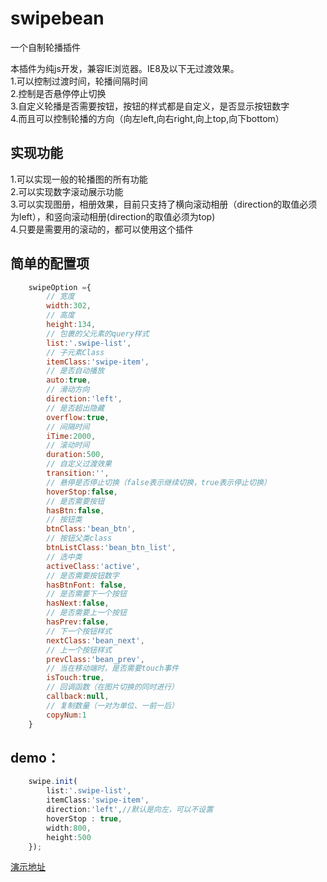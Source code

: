 # swipebean
一个自制轮播插件<br/>
	
本插件为纯js开发，兼容IE浏览器。IE8及以下无过渡效果。<br/>
1.可以控制过渡时间，轮播间隔时间<br/>
2.控制是否悬停停止切换<br/>
3.自定义轮播是否需要按钮，按钮的样式都是自定义，是否显示按钮数字<br/>
4.而且可以控制轮播的方向（向左left,向右right,向上top,向下bottom）<br/>

## 实现功能<br/>
1.可以实现一般的轮播图的所有功能<br/>
2.可以实现数字滚动展示功能<br/>
3.可以实现图册，相册效果，目前只支持了横向滚动相册（direction的取值必须为left），和竖向滚动相册(direction的取值必须为top)<br/>
4.只要是需要用的滚动的，都可以使用这个插件


## 简单的配置项<br/>
```javascript
	swipeOption ={
		// 宽度
		width:302,
		// 高度
		height:134,
		// 包裹的父元素的query样式
		list:'.swipe-list',
		// 子元素Class
		itemClass:'swipe-item',
		// 是否自动播放
		auto:true,
		// 滑动方向
		direction:'left',
		// 是否超出隐藏
		overflow:true,
		// 间隔时间
		iTime:2000,
		// 滚动时间
		duration:500,
		// 自定义过渡效果
		transition:'',
		// 悬停是否停止切换（false表示继续切换，true表示停止切换）
		hoverStop:false,
		// 是否需要按钮
		hasBtn:false,
		// 按钮类
		btnClass:'bean_btn',
		// 按钮父类class
		btnListClass:'bean_btn_list',
		// 选中类
		activeClass:'active',
		// 是否需要按钮数字
		hasBtnFont: false,
		// 是否需要下一个按钮
		hasNext:false,
		// 是否需要上一个按钮
		hasPrev:false,
		// 下一个按钮样式
		nextClass:'bean_next',
		// 上一个按钮样式
		prevClass:'bean_prev',
		// 当在移动端时，是否需要touch事件
		isTouch:true,
		// 回调函数（在图片切换的同时进行）
		callback:null,
		// 复制数量（一对为单位、一前一后）
		copyNum:1
	}
```

## demo：
```javascript
    swipe.init(
  		list:'.swipe-list',
  		itemClass:'swipe-item',
  		direction:'left',//默认是向左，可以不设置
  		hoverStop : true,
  		width:800,
  		height:500
  	});
```
[演示地址](https://kelvinbean.github.io/swipebean/demo/demo)
